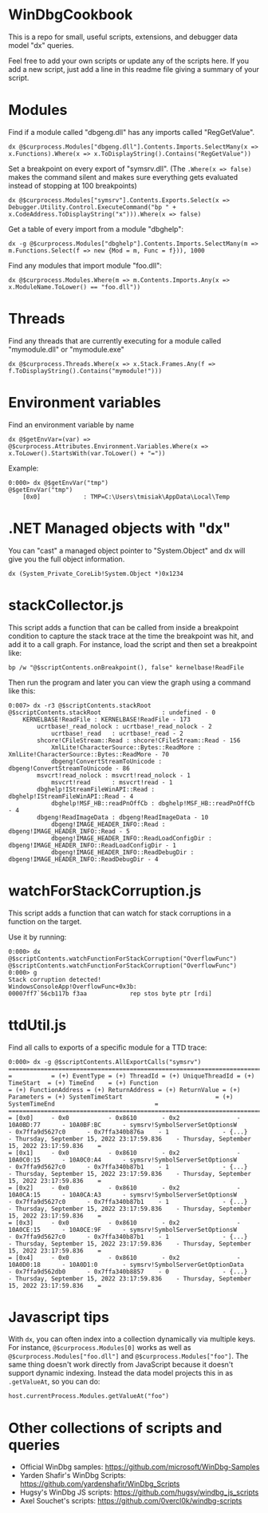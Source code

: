 # WinDbgCookbook
This is a repo for small, useful scripts, extensions, and debugger data model "dx" queries.

Feel free to add your own scripts or update any of the scripts here. If you add a new script, just add a line in this readme file giving a summary of your script.

# Modules

Find if a module called "dbgeng.dll" has any imports called "RegGetValue".

```dx @$curprocess.Modules["dbgeng.dll"].Contents.Imports.SelectMany(x => x.Functions).Where(x => x.ToDisplayString().Contains("RegGetValue"))```

Set a breakpoint on every export of "symsrv.dll". (The ```.Where(x => false)``` makes the command silent and makes sure everything gets evaluated instead of stopping at 100 breakpoints)

```dx @$curprocess.Modules["symsrv"].Contents.Exports.Select(x => Debugger.Utility.Control.ExecuteCommand("bp " + x.CodeAddress.ToDisplayString("x"))).Where(x => false)```

Get a table of every import from a module "dbghelp":

```dx -g @$curprocess.Modules["dbghelp"].Contents.Imports.SelectMany(m => m.Functions.Select(f => new {Mod = m, Func = f})), 1000```

Find any modules that import module "foo.dll":

```dx @$curprocess.Modules.Where(m => m.Contents.Imports.Any(x => x.ModuleName.ToLower() == "foo.dll"))```

# Threads

Find any threads that are currently executing for a module called "mymodule.dll" or "mymodule.exe"

```dx @$curprocess.Threads.Where(x => x.Stack.Frames.Any(f => f.ToDisplayString().Contains("mymodule!")))```

# Environment variables

Find an environment variable by name

```
dx @$getEnvVar=(var) => @$curprocess.Attributes.Environment.Variables.Where(x => x.ToLower().StartsWith(var.ToLower() + "="))
```

Example:

```
0:000> dx @$getEnvVar("tmp")
@$getEnvVar("tmp")                
    [0x0]            : TMP=C:\Users\tmisiak\AppData\Local\Temp
```

# .NET Managed objects with "dx"

You can "cast" a managed object pointer to "System.Object" and dx will give you the full object information.

```
dx (System_Private_CoreLib!System.Object *)0x1234
```

# stackCollector.js

This script adds a function that can be called from inside a breakpoint condition to capture the stack trace at the time the breakpoint was hit, and add it to a call graph. For instance, load the script and then set a breakpoint like:

```bp /w "@$scriptContents.onBreakpoint(), false" kernelbase!ReadFile```

Then run the program and later you can view the graph using a command like this:

```
0:007> dx -r3 @$scriptContents.stackRoot
@$scriptContents.stackRoot                 : undefined - 0
    KERNELBASE!ReadFile : KERNELBASE!ReadFile - 173
        ucrtbase!_read_nolock : ucrtbase!_read_nolock - 2
            ucrtbase!_read   : ucrtbase!_read - 2
        shcore!CFileStream::Read : shcore!CFileStream::Read - 156
            XmlLite!CharacterSource::Bytes::ReadMore : XmlLite!CharacterSource::Bytes::ReadMore - 70
            dbgeng!ConvertStreamToUnicode : dbgeng!ConvertStreamToUnicode - 86
        msvcrt!read_nolock : msvcrt!read_nolock - 1
            msvcrt!read      : msvcrt!read - 1
        dbghelp!IStreamFileWinAPI::Read : dbghelp!IStreamFileWinAPI::Read - 4
            dbghelp!MSF_HB::readPnOffCb : dbghelp!MSF_HB::readPnOffCb - 4
        dbgeng!ReadImageData : dbgeng!ReadImageData - 10
            dbgeng!IMAGE_HEADER_INFO::Read : dbgeng!IMAGE_HEADER_INFO::Read - 5
            dbgeng!IMAGE_HEADER_INFO::ReadLoadConfigDir : dbgeng!IMAGE_HEADER_INFO::ReadLoadConfigDir - 1
            dbgeng!IMAGE_HEADER_INFO::ReadDebugDir : dbgeng!IMAGE_HEADER_INFO::ReadDebugDir - 4
```

# watchForStackCorruption.js

This script adds a function that can watch for stack corruptions in a function on the target.

Use it by running:

```
0:000> dx @$scriptContents.watchFunctionForStackCorruption("OverflowFunc")
@$scriptContents.watchFunctionForStackCorruption("OverflowFunc")
0:000> g
Stack corruption detected!
WindowsConsoleApp!OverflowFunc+0x3b:
00007ff7`56cb117b f3aa            rep stos byte ptr [rdi]
```

# ttdUtil.js

Find all calls to exports of a specific module for a TTD trace:

```
0:000> dx -g @$scriptContents.AllExportCalls("symsrv")
===========================================================================================================================================================================================================================================================================================================================
=           = (+) EventType = (+) ThreadId = (+) UniqueThreadId = (+) TimeStart  = (+) TimeEnd    = (+) Function                               = (+) FunctionAddress = (+) ReturnAddress = (+) ReturnValue = (+) Parameters = (+) SystemTimeStart                          = (+) SystemTimeEnd                            =
===========================================================================================================================================================================================================================================================================================================================
= [0x0]     - 0x0           - 0x8610       - 0x2                - 10A0BD:77      - 10A0BF:BC      - symsrv!SymbolServerSetOptionsW             - 0x7ffa9d5627c0      - 0x7ffa340b876a    - 1               - {...}          - Thursday, September 15, 2022 23:17:59.836    - Thursday, September 15, 2022 23:17:59.836    =
= [0x1]     - 0x0           - 0x8610       - 0x2                - 10A0C0:15      - 10A0C0:A4      - symsrv!SymbolServerSetOptionsW             - 0x7ffa9d5627c0      - 0x7ffa340b87b1    - 1               - {...}          - Thursday, September 15, 2022 23:17:59.836    - Thursday, September 15, 2022 23:17:59.836    =
= [0x2]     - 0x0           - 0x8610       - 0x2                - 10A0CA:15      - 10A0CA:A3      - symsrv!SymbolServerSetOptionsW             - 0x7ffa9d5627c0      - 0x7ffa340b87b1    - 1               - {...}          - Thursday, September 15, 2022 23:17:59.836    - Thursday, September 15, 2022 23:17:59.836    =
= [0x3]     - 0x0           - 0x8610       - 0x2                - 10A0CE:15      - 10A0CE:9F      - symsrv!SymbolServerSetOptionsW             - 0x7ffa9d5627c0      - 0x7ffa340b87b1    - 1               - {...}          - Thursday, September 15, 2022 23:17:59.836    - Thursday, September 15, 2022 23:17:59.836    =
= [0x4]     - 0x0           - 0x8610       - 0x2                - 10A0D0:18      - 10A0D1:0       - symsrv!SymbolServerGetOptionData           - 0x7ffa9d562db0      - 0x7ffa340b8857    - 0               - {...}          - Thursday, September 15, 2022 23:17:59.836    - Thursday, September 15, 2022 23:17:59.836    =
```

# Javascript tips

With `dx`, you can often index into a collection dynamically via multiple keys. For instance, ```@$curprocess.Modules[0]``` works as well as ```@$curprocess.Modules["foo.dll"]``` and ```@$curprocess.Modules["foo"]```. The same thing doesn't work directly from JavaScript because it doesn't support dynamic indexing. Instead the data model projects this in as `.getValueAt`, so you can do:

```
host.currentProcess.Modules.getValueAt("foo")
```

# Other collections of scripts and queries

* Official WinDbg samples: https://github.com/microsoft/WinDbg-Samples
* Yarden Shafir's WinDbg Scripts: https://github.com/yardenshafir/WinDbg_Scripts
* Hugsy's WinDbg JS scripts: https://github.com/hugsy/windbg_js_scripts
* Axel Souchet's scripts: https://github.com/0vercl0k/windbg-scripts
